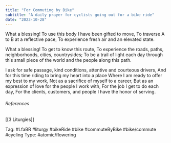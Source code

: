 ```yaml
---
title: "For Commuting by Bike"
subtitle: "A daily prayer for cyclists going out for a bike ride"
date: "2023-10-28"
---
```


What a blessing!
To use this body I have been gifted to move,
To traverse A to B at a reflective pace,
To experience fresh air and an elevated state.

What a blessing!
To get to know this route,
To experience the roads, paths, neighborhoods, cities, countrysides;
To be a trail of light each day through this small piece of the world and the people along this path.

I ask for safe passage, kind conditions, attentive and courteous drivers,
And for this time riding to bring my heart into a place
Where I am ready to offer my best to my work,
Not as a sacrifice of myself to a career,
But as an expression of love for the people I work with,
For the job I get to do each day,
For the clients, customers, and people I have the honor of serving.

###### References

[[3 Liturgies]]

Tag: #LfaBR #liturgy #bikeRide #bike #commuteByBike #bike/commute #cycling
Type: #atomic/flowering
